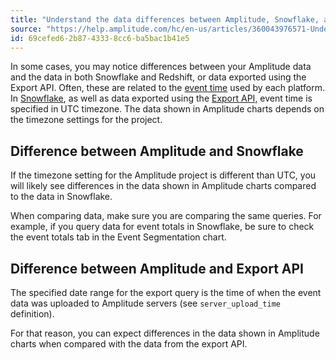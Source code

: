 ```yaml
---
title: "Understand the data differences between Amplitude, Snowflake, and the Export API"
source: "https://help.amplitude.com/hc/en-us/articles/360043976571-Understand-the-data-differences-between-Amplitude-Snowflake-and-the-Export-API"
id: 69cefed6-2b87-4333-8cc6-ba5bac1b41e5
---
```


In some cases, you may notice differences between your Amplitude data and the data in both Snowflake and Redshift, or data exported using the Export API. Often, these are related to the [event time](/docs/analytics/user-data-lookup) used by each platform. In [Snowflake](/docs/data/destination-catalog/snowflake), as well as data exported using the [Export API](/docs/apis/analytics/export), event time is specified in UTC timezone. The data shown in Amplitude charts depends on the timezone settings for the project.

## Difference between Amplitude and Snowflake

If the timezone setting for the Amplitude project is different than UTC, you will likely see differences in the data shown in Amplitude charts compared to the data in Snowflake. 

When comparing data, make sure you are comparing the same queries. For example, if you query data for event totals in Snowflake, be sure to check the event totals tab in the Event Segmentation chart.

## Difference between Amplitude and Export API

The specified date range for the export query is the time of when the event data was uploaded to Amplitude servers (see `server_upload_time`  definition).

For that reason, you can expect differences in the data shown in Amplitude charts when compared with the data from the export API.
